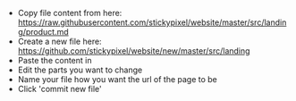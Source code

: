 - Copy file content from here: https://raw.githubusercontent.com/stickypixel/website/master/src/landing/product.md
- Create a new file here: https://github.com/stickypixel/website/new/master/src/landing
- Paste the content in
- Edit the parts you want to change
- Name your file how you want the url of the page to be
- Click 'commit new file'
